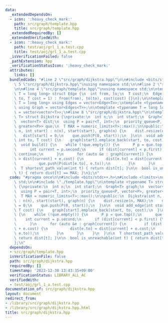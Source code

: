 ```yaml
---
data:
  _extendedDependsOn:
  - icon: ':heavy_check_mark:'
    path: src/graph/template.hpp
    title: src/graph/template.hpp
  _extendedRequiredBy: []
  _extendedVerifiedWith:
  - icon: ':heavy_check_mark:'
    path: test/aoj/grl_1_a.test.cpp
    title: test/aoj/grl_1_a.test.cpp
  _isVerificationFailed: false
  _pathExtension: hpp
  _verificationStatusIcon: ':heavy_check_mark:'
  attributes:
    links: []
  bundledCode: "#line 2 \"src/graph/dijkstra.hpp\"\n\n#include <bits/stdc++.h>\n#line\
    \ 5 \"src/graph/dijkstra.hpp\"\nusing namespace std;\n\n#line 2 \"src/graph/template.hpp\"\
    \n\n#line 4 \"src/graph/template.hpp\"\nusing namespace std;\n\ntemplate <typename\
    \ T = long long> struct Edge {\n  int from, to;\n  T cost;\n  Edge(int from, int\
    \ to, T cost = 1) : from(from), to(to), cost(cost) {}\n};\n\ntemplate <typename\
    \ T = long long> using Edges = vector<Edge<T>>;\ntemplate <typename T = long long>\
    \ using Graph = vector<Edges<T>>;\n\ntemplate <typename T = long long> using Matrix\
    \ = vector<vector<T>>;\n#line 8 \"src/graph/dijkstra.hpp\"\n\ntemplate <typename\
    \ T> struct Dijkstra {\nprivate:\n  int n;\n  int start;\n  Graph<T> graph;\n\
    \  vector<T> dist;\n  using P = pair<T, int>;\n  priority_queue<P, vector<P>,\
    \ greater<P>> que;\n  T MAX = numeric_limits<T>::max();\n\npublic:\n  Dijkstra(int\
    \ n, int start) : n(n), start(start), graph(n) {\n    dist.resize(n, MAX);\n \
    \   dist[start] = 0;\n    que.push(P(0, start));\n  }\n\n  void add_edge(int start,\
    \ int to, T cost) {\n    graph[start].emplace_back(start, to, cost);\n  }\n\n\
    \  void build() {\n    while (!que.empty()) {\n      P p = que.top();\n      que.pop();\n\
    \      int current = p.second;\n      if (dist[current] < p.first) {\n       \
    \ continue;\n      }\n      for (auto &e : graph[current]) {\n        if (dist[e.to]\
    \ > dist[current] + e.cost) {\n          dist[e.to] = dist[current] + e.cost;\n\
    \          que.push(P(dist[e.to], e.to));\n        }\n      }\n    }\n  }\n\n\
    \  T shortest_path_value(int t) { return dist[t]; }\n\n  bool is_unreachable(int\
    \ t) { return dist[t] == MAX; }\n};\n"
  code: "#pragma once\n\n#include <bits/stdc++.h>\n#include <limits>\nusing namespace\
    \ std;\n\n#include \"./template.hpp\"\n\ntemplate <typename T> struct Dijkstra\
    \ {\nprivate:\n  int n;\n  int start;\n  Graph<T> graph;\n  vector<T> dist;\n\
    \  using P = pair<T, int>;\n  priority_queue<P, vector<P>, greater<P>> que;\n\
    \  T MAX = numeric_limits<T>::max();\n\npublic:\n  Dijkstra(int n, int start)\
    \ : n(n), start(start), graph(n) {\n    dist.resize(n, MAX);\n    dist[start]\
    \ = 0;\n    que.push(P(0, start));\n  }\n\n  void add_edge(int start, int to,\
    \ T cost) {\n    graph[start].emplace_back(start, to, cost);\n  }\n\n  void build()\
    \ {\n    while (!que.empty()) {\n      P p = que.top();\n      que.pop();\n  \
    \    int current = p.second;\n      if (dist[current] < p.first) {\n        continue;\n\
    \      }\n      for (auto &e : graph[current]) {\n        if (dist[e.to] > dist[current]\
    \ + e.cost) {\n          dist[e.to] = dist[current] + e.cost;\n          que.push(P(dist[e.to],\
    \ e.to));\n        }\n      }\n    }\n  }\n\n  T shortest_path_value(int t) {\
    \ return dist[t]; }\n\n  bool is_unreachable(int t) { return dist[t] == MAX; }\n\
    };\n"
  dependsOn:
  - src/graph/template.hpp
  isVerificationFile: false
  path: src/graph/dijkstra.hpp
  requiredBy: []
  timestamp: '2022-12-30 13:43:35+09:00'
  verificationStatus: LIBRARY_ALL_AC
  verifiedWith:
  - test/aoj/grl_1_a.test.cpp
documentation_of: src/graph/dijkstra.hpp
layout: document
redirect_from:
- /library/src/graph/dijkstra.hpp
- /library/src/graph/dijkstra.hpp.html
title: src/graph/dijkstra.hpp
---
```

